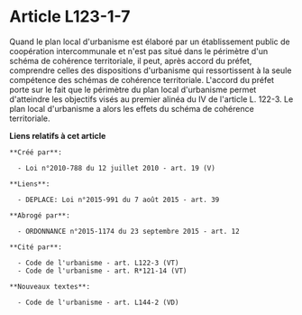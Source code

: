 # Article L123-1-7

Quand le plan local d'urbanisme est élaboré par un établissement public de coopération intercommunale et n'est pas situé dans
le périmètre d'un schéma de cohérence territoriale, il peut, après accord du préfet, comprendre celles des dispositions
d'urbanisme qui ressortissent à la seule compétence des schémas de cohérence territoriale. L'accord du préfet porte sur le
fait que le périmètre du plan local d'urbanisme permet d'atteindre les objectifs visés au premier alinéa du IV de l'article
L. 122-3. Le plan local d'urbanisme a alors les effets du schéma de cohérence territoriale.

**Liens relatifs à cet article**

	**Créé par**:

	  - Loi n°2010-788 du 12 juillet 2010 - art. 19 (V)

	**Liens**:

	  - DEPLACE: Loi n°2015-991 du 7 août 2015 - art. 39

	**Abrogé par**:

	  - ORDONNANCE n°2015-1174 du 23 septembre 2015 - art. 12

	**Cité par**:

	  - Code de l'urbanisme - art. L122-3 (VT)
	  - Code de l'urbanisme - art. R*121-14 (VT)

	**Nouveaux textes**:

	  - Code de l'urbanisme - art. L144-2 (VD)
